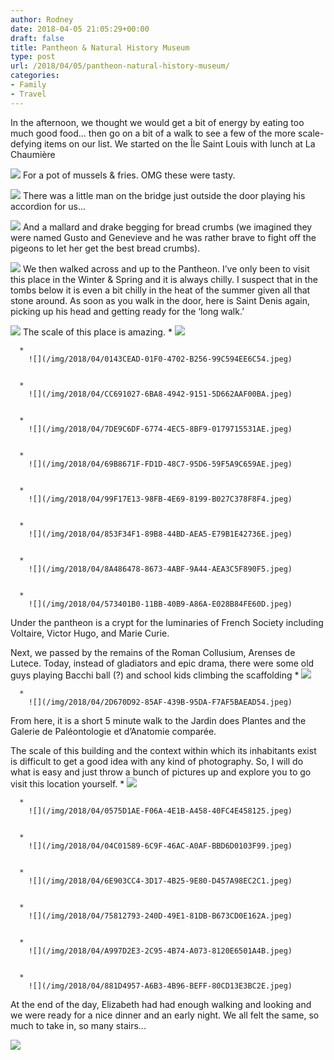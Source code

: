 ```yaml
---
author: Rodney
date: 2018-04-05 21:05:29+00:00
draft: false
title: Pantheon & Natural History Museum
type: post
url: /2018/04/05/pantheon-natural-history-museum/
categories:
- Family
- Travel
---
```

In the afternoon, we thought we would get a bit of energy by eating too much good food... then go on a bit of a walk to see a few of the more scale-defying items on our list. We started on the Île Saint Louis with lunch at La Chaumière

![](/img/2018/04/A3A9EA87-5517-485C-8313-E3780A9E1F07.jpeg)
For a pot of mussels & fries.  OMG these were tasty.

![](/img/2018/04/1E666F77-7296-46C6-A280-D19972EF26C1.jpeg)
There was a little man on the bridge just outside the door playing his accordion for us...

![](/img/2018/04/63974502-371A-4F60-96F5-D09DE33A0B83.jpeg)
And a mallard and drake begging for bread crumbs (we imagined they were named Gusto and Genevieve and he was rather brave to fight off the pigeons to let her get the best bread crumbs).

![](/img/2018/04/63811B9B-9C57-4D03-B443-095F0E76D8D9.jpeg)
We then walked across and up to the Pantheon. I’ve only been to visit this place in the Winter & Spring and it is always chilly. I suspect that in the tombs below it is even a bit chilly in the heat of the summer given all that stone around. As soon as you walk in the door, here is Saint Denis again, picking up his head and getting ready for the ‘long walk.’

![](/img/2018/04/283815B7-9FA3-41FC-879C-C1E64798E8B4.jpeg)
The scale of this place is amazing.
      * 
        ![](/img/2018/04/D482AA17-BA36-420C-99BB-7106A6DEF7A1.jpeg)

    
      * 
        ![](/img/2018/04/0143CEAD-01F0-4702-B256-99C594EE6C54.jpeg)

    
      * 
        ![](/img/2018/04/CC691027-6BA8-4942-9151-5D662AAF00BA.jpeg)

    
      * 
        ![](/img/2018/04/7DE9C6DF-6774-4EC5-8BF9-0179715531AE.jpeg)

    
      * 
        ![](/img/2018/04/69B8671F-FD1D-48C7-95D6-59F5A9C659AE.jpeg)

    
      * 
        ![](/img/2018/04/99F17E13-98FB-4E69-8199-B027C378F8F4.jpeg)

    
      * 
        ![](/img/2018/04/853F34F1-89B8-44BD-AEA5-E79B1E42736E.jpeg)

    
      * 
        ![](/img/2018/04/8A486478-8673-4ABF-9A44-AEA3C5F890F5.jpeg)

    
      * 
        ![](/img/2018/04/573401B0-11BB-40B9-A86A-E028B84FE60D.jpeg)

    
Under the pantheon is a crypt for the luminaries of French Society including Voltaire, Victor Hugo, and Marie Curie.

Next, we passed by the remains of the Roman Collusium, Arenses de Lutece. Today, instead of gladiators and epic drama, there were some old guys playing Bacchi ball (?) and school kids climbing the scaffolding
      * 
        ![](/img/2018/04/F869E61D-7D3C-47E6-8CF4-E883634D0B59.jpeg)

    
      * 
        ![](/img/2018/04/2D670D92-85AF-439B-95DA-F7AF5BAEAD54.jpeg)

    
From here, it is a short 5 minute walk to the Jardin does Plantes and the Galerie de Paléontologie et d’Anatomie comparée.

The scale of this building and the context within which its inhabitants exist is difficult to get a good idea with any kind of photography. So, I will do what is easy and just throw a bunch of pictures up and explore you to go visit this location yourself.
      * 
        ![](/img/2018/04/6CA0FA2A-5581-47ED-9768-2DA2741AED54.jpeg)

    
      * 
        ![](/img/2018/04/0575D1AE-F06A-4E1B-A458-40FC4E458125.jpeg)

    
      * 
        ![](/img/2018/04/04C01589-6C9F-46AC-A0AF-BBD6D0103F99.jpeg)

    
      * 
        ![](/img/2018/04/6E903CC4-3D17-4B25-9E80-D457A98EC2C1.jpeg)

    
      * 
        ![](/img/2018/04/75812793-240D-49E1-81DB-B673CD0E162A.jpeg)

    
      * 
        ![](/img/2018/04/A997D2E3-2C95-4B74-A073-8120E6501A4B.jpeg)

    
      * 
        ![](/img/2018/04/881D4957-A6B3-4B96-BEFF-80CD13E3BC2E.jpeg)

    
At the end of the day, Elizabeth had had enough walking and looking and we were ready for a nice dinner and an early night. We all felt the same, so much to take in, so many stairs...

![](/img/2018/04/60257492-99BD-4E07-A81B-B9847D12062C.jpeg)
